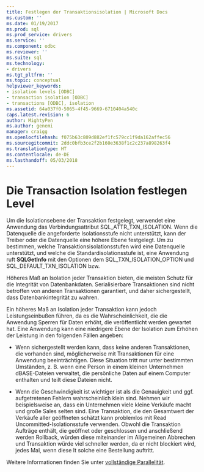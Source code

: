 ```yaml
---
title: Festlegen der Transaktionsisolation | Microsoft Docs
ms.custom: ''
ms.date: 01/19/2017
ms.prod: sql
ms.prod_service: drivers
ms.service: ''
ms.component: odbc
ms.reviewer: ''
ms.suite: sql
ms.technology:
- drivers
ms.tgt_pltfrm: ''
ms.topic: conceptual
helpviewer_keywords:
- isolation levels [ODBC]
- transaction isolation [ODBC]
- transactions [ODBC], isolation
ms.assetid: 64a037f0-5065-4f45-9669-6710404a540c
caps.latest.revision: 6
author: MightyPen
ms.author: genemi
manager: craigg
ms.openlocfilehash: f075b63c809d882ef1fc579cc1f9da162affec56
ms.sourcegitcommit: 2ddc0bfb3ce2f2b160e3638f1c2c237a898263f4
ms.translationtype: HT
ms.contentlocale: de-DE
ms.lasthandoff: 05/03/2018
---
```

# <a name="setting-the-transaction-isolation-level"></a>Die Transaction Isolation festlegen Level
Um die Isolationsebene der Transaktion festgelegt, verwendet eine Anwendung das Verbindungsattribut SQL_ATTR_TXN_ISOLATION. Wenn die Datenquelle die angeforderte Isolationsstufe nicht unterstützt, kann der Treiber oder die Datenquelle eine höhere Ebene festgelegt. Um zu bestimmen, welche Transaktionsisolationsstufen wird eine Datenquelle unterstützt, und welche die Standardisolationsstufe ist, eine Anwendung ruft **SQLGetInfo** mit den Optionen dem SQL_TXN_ISOLATION_OPTION und SQL_DEFAULT_TXN_ISOLATION bzw.  
  
 Höheres Maß an Isolation jeder Transaktion bieten, die meisten Schutz für die Integrität von Datenbankdaten. Serialisierbare Transaktionen sind nicht betroffen von anderen Transaktionen garantiert, und daher sichergestellt, dass Datenbankintegrität zu wahren.  
  
 Ein höheres Maß an Isolation jeder Transaktion kann jedoch Leistungseinbußen führen, da es die Wahrscheinlichkeit, die die Anwendung Sperren für Daten erhöht, die veröffentlicht werden gewartet hat. Eine Anwendung kann eine niedrigere Ebene der Isolation zum Erhöhen der Leistung in den folgenden Fällen angeben:  
  
-   Wenn sichergestellt werden kann, dass keine anderen Transaktionen, die vorhanden sind, möglicherweise mit Transaktionen für eine Anwendung beeinträchtigen. Diese Situation tritt nur unter bestimmten Umständen, z. B. wenn eine Person in einem kleinen Unternehmen dBASE-Dateien verwaltet, die persönliche Daten auf einem Computer enthalten und teilt diese Dateien nicht.  
  
-   Wenn die Geschwindigkeit ist wichtiger ist als die Genauigkeit und ggf. aufgetretenen Fehlern wahrscheinlich klein sind. Nehmen wir beispielsweise an, dass ein Unternehmen viele kleine Verkäufe macht und große Sales selten sind. Eine Transaktion, die den Gesamtwert der Verkäufe aller geöffneten schätzt kann problemlos mit Read Uncommitted-Isolationsstufe verwenden. Obwohl die Transaktion Aufträge enthält, die geöffnet oder geschlossen und anschließend werden Rollback, würden diese miteinander im Allgemeinen Abbrechen und Transaktion würde viel schneller werden, da er nicht blockiert wird, jedes Mal, wenn diese It solche eine Bestellung auftritt.  
  
 Weitere Informationen finden Sie unter [vollständige Parallelität](../../../odbc/reference/develop-app/optimistic-concurrency.md).
